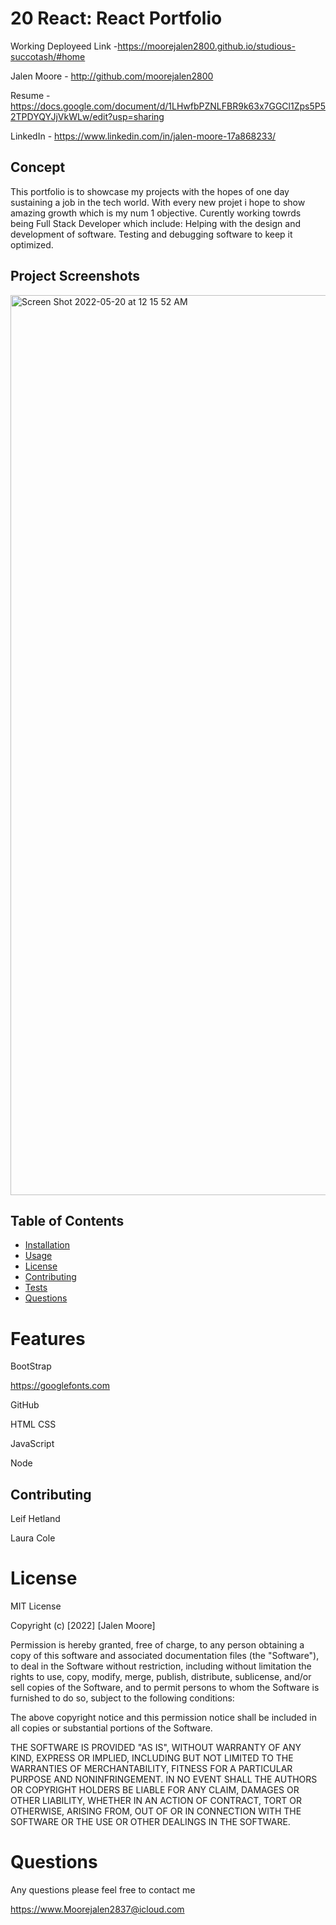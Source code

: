 # 20 React: React Portfolio

Working Deployeed Link -https://moorejalen2800.github.io/studious-succotash/#home

Jalen Moore - http://github.com/moorejalen2800

Resume - https://docs.google.com/document/d/1LHwfbPZNLFBR9k63x7GGCl1Zps5P52TPDYQYJjVkWLw/edit?usp=sharing

LinkedIn - https://www.linkedin.com/in/jalen-moore-17a868233/

## Concept

This portfolio is to showcase my projects with the hopes of one day sustaining a job in the tech world. With every new projet i hope to show amazing growth which is my num 1 objective. Curently working towrds being Full Stack Developer which include: Helping with the design and development of software. Testing and debugging software to keep it optimized.

## Project Screenshots

<img width="1440" alt="Screen Shot 2022-05-20 at 12 15 52 AM" src="https://user-images.githubusercontent.com/100977121/169449591-ff558fbf-be88-4a76-85fe-a54791d4dc7f.png">


## Table of Contents
  - [Installation](#installation)
  - [Usage](#usage)
  - [License](#license)
  - [Contributing](#contributing)
  - [Tests](#tests)
  - [Questions](#questions)
 



# Features

BootStrap

https://googlefonts.com

GitHub

HTML CSS

JavaScript

Node

## Contributing

Leif Hetland

Laura Cole

# License


MIT License

Copyright (c) [2022] [Jalen Moore]

Permission is hereby granted, free of charge, to any person obtaining a copy of this software and associated documentation files (the "Software"), to deal in the Software without restriction, including without limitation the rights to use, copy, modify, merge, publish, distribute, sublicense, and/or sell copies of the Software, and to permit persons to whom the Software is furnished to do so, subject to the following conditions:

The above copyright notice and this permission notice shall be included in all copies or substantial portions of the Software.

THE SOFTWARE IS PROVIDED "AS IS", WITHOUT WARRANTY OF ANY KIND, EXPRESS OR IMPLIED, INCLUDING BUT NOT LIMITED TO THE WARRANTIES OF MERCHANTABILITY, FITNESS FOR A PARTICULAR PURPOSE AND NONINFRINGEMENT. IN NO EVENT SHALL THE AUTHORS OR COPYRIGHT HOLDERS BE LIABLE FOR ANY CLAIM, DAMAGES OR OTHER LIABILITY, WHETHER IN AN ACTION OF CONTRACT, TORT OR OTHERWISE, ARISING FROM, OUT OF OR IN CONNECTION WITH THE SOFTWARE OR THE USE OR OTHER DEALINGS IN THE SOFTWARE.




# Questions


Any questions please feel free to contact me 

https://www.Moorejalen2837@icloud.com
